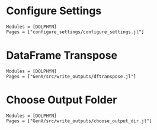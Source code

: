 # Configure Settings
```@autodocs
Modules = [DOLPHYN]
Pages = ["configure_settings/configure_settings.jl"]
```

# DataFrame Transpose
```@autodocs
Modules = [DOLPHYN]
Pages = ["GenX/src/write_outputs/dftranspose.jl"]
```

# Choose Output Folder
```@autodocs
Modules = [DOLPHYN]
Pages = ["GenX/src/write_outputs/choose_output_dir.jl"]
```